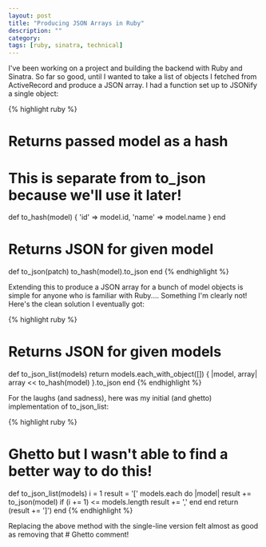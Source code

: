 ```yaml
---
layout: post
title: "Producing JSON Arrays in Ruby"
description: ""
category: 
tags: [ruby, sinatra, technical]
---
```


I've been working on a project and building the backend with Ruby and Sinatra. So far so good, until I wanted to take a list of objects I fetched from ActiveRecord and produce a JSON array. I had a function set up to JSONify a single object:

{% highlight ruby %}
# Returns passed model as a hash
# This is separate from to_json because we'll use it later!
def to_hash(model)
  {
    'id' => model.id,
    'name' => model.name
  }
end

# Returns JSON for given model
def to_json(patch)
  to_hash(model).to_json
end
{% endhighlight %}

Extending this to produce a JSON array for a bunch of model objects is simple for anyone who is familiar with Ruby.... Something I'm clearly not! Here's the clean solution I eventually got:

{% highlight ruby %}
# Returns JSON for given models
def to_json_list(models)
  return models.each_with_object([]) { |model, array| array << to_hash(model) }.to_json
end
{% endhighlight %}

For the laughs (and sadness), here was my initial (and ghetto) implementation of to_json_list:

{% highlight ruby %}
# Ghetto but I wasn't able to find a better way to do this!
def to_json_list(models)
  i = 1
  result = '['
  models.each do |model|
    result += to_json(model)
    if (i += 1) <= models.length
      result += ','
    end
  end
  return (result += ']')
end
{% endhighlight %}

Replacing the above method with the single-line version felt almost as good as removing that # Ghetto comment! 
